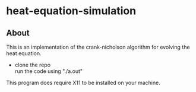 # heat-equation-simulation
<h2>About</h2>

<p>
This is an implementation of the crank-nicholson algorithm for evolving the heat equation.
</p>
<ul>
<li>clone the repo
</li>run the code using "./a.out"
  </ul>
  <p>
    This program does require X11 to be installed on your machine.
</p>
